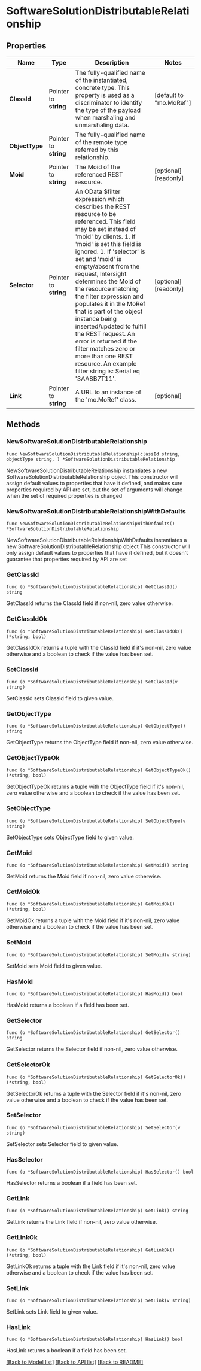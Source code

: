 # SoftwareSolutionDistributableRelationship

## Properties

Name | Type | Description | Notes
------------ | ------------- | ------------- | -------------
**ClassId** | Pointer to **string** | The fully-qualified name of the instantiated, concrete type. This property is used as a discriminator to identify the type of the payload when marshaling and unmarshaling data. | [default to "mo.MoRef"]
**ObjectType** | Pointer to **string** | The fully-qualified name of the remote type referred by this relationship. | 
**Moid** | Pointer to **string** | The Moid of the referenced REST resource. | [optional] [readonly] 
**Selector** | Pointer to **string** | An OData $filter expression which describes the REST resource to be referenced. This field may be set instead of &#39;moid&#39; by clients. 1. If &#39;moid&#39; is set this field is ignored. 1. If &#39;selector&#39; is set and &#39;moid&#39; is empty/absent from the request, Intersight determines the Moid of the resource matching the filter expression and populates it in the MoRef that is part of the object instance being inserted/updated to fulfill the REST request. An error is returned if the filter matches zero or more than one REST resource. An example filter string is: Serial eq &#39;3AA8B7T11&#39;. | [optional] [readonly] 
**Link** | Pointer to **string** | A URL to an instance of the &#39;mo.MoRef&#39; class. | [optional] 

## Methods

### NewSoftwareSolutionDistributableRelationship

`func NewSoftwareSolutionDistributableRelationship(classId string, objectType string, ) *SoftwareSolutionDistributableRelationship`

NewSoftwareSolutionDistributableRelationship instantiates a new SoftwareSolutionDistributableRelationship object
This constructor will assign default values to properties that have it defined,
and makes sure properties required by API are set, but the set of arguments
will change when the set of required properties is changed

### NewSoftwareSolutionDistributableRelationshipWithDefaults

`func NewSoftwareSolutionDistributableRelationshipWithDefaults() *SoftwareSolutionDistributableRelationship`

NewSoftwareSolutionDistributableRelationshipWithDefaults instantiates a new SoftwareSolutionDistributableRelationship object
This constructor will only assign default values to properties that have it defined,
but it doesn't guarantee that properties required by API are set

### GetClassId

`func (o *SoftwareSolutionDistributableRelationship) GetClassId() string`

GetClassId returns the ClassId field if non-nil, zero value otherwise.

### GetClassIdOk

`func (o *SoftwareSolutionDistributableRelationship) GetClassIdOk() (*string, bool)`

GetClassIdOk returns a tuple with the ClassId field if it's non-nil, zero value otherwise
and a boolean to check if the value has been set.

### SetClassId

`func (o *SoftwareSolutionDistributableRelationship) SetClassId(v string)`

SetClassId sets ClassId field to given value.


### GetObjectType

`func (o *SoftwareSolutionDistributableRelationship) GetObjectType() string`

GetObjectType returns the ObjectType field if non-nil, zero value otherwise.

### GetObjectTypeOk

`func (o *SoftwareSolutionDistributableRelationship) GetObjectTypeOk() (*string, bool)`

GetObjectTypeOk returns a tuple with the ObjectType field if it's non-nil, zero value otherwise
and a boolean to check if the value has been set.

### SetObjectType

`func (o *SoftwareSolutionDistributableRelationship) SetObjectType(v string)`

SetObjectType sets ObjectType field to given value.


### GetMoid

`func (o *SoftwareSolutionDistributableRelationship) GetMoid() string`

GetMoid returns the Moid field if non-nil, zero value otherwise.

### GetMoidOk

`func (o *SoftwareSolutionDistributableRelationship) GetMoidOk() (*string, bool)`

GetMoidOk returns a tuple with the Moid field if it's non-nil, zero value otherwise
and a boolean to check if the value has been set.

### SetMoid

`func (o *SoftwareSolutionDistributableRelationship) SetMoid(v string)`

SetMoid sets Moid field to given value.

### HasMoid

`func (o *SoftwareSolutionDistributableRelationship) HasMoid() bool`

HasMoid returns a boolean if a field has been set.

### GetSelector

`func (o *SoftwareSolutionDistributableRelationship) GetSelector() string`

GetSelector returns the Selector field if non-nil, zero value otherwise.

### GetSelectorOk

`func (o *SoftwareSolutionDistributableRelationship) GetSelectorOk() (*string, bool)`

GetSelectorOk returns a tuple with the Selector field if it's non-nil, zero value otherwise
and a boolean to check if the value has been set.

### SetSelector

`func (o *SoftwareSolutionDistributableRelationship) SetSelector(v string)`

SetSelector sets Selector field to given value.

### HasSelector

`func (o *SoftwareSolutionDistributableRelationship) HasSelector() bool`

HasSelector returns a boolean if a field has been set.

### GetLink

`func (o *SoftwareSolutionDistributableRelationship) GetLink() string`

GetLink returns the Link field if non-nil, zero value otherwise.

### GetLinkOk

`func (o *SoftwareSolutionDistributableRelationship) GetLinkOk() (*string, bool)`

GetLinkOk returns a tuple with the Link field if it's non-nil, zero value otherwise
and a boolean to check if the value has been set.

### SetLink

`func (o *SoftwareSolutionDistributableRelationship) SetLink(v string)`

SetLink sets Link field to given value.

### HasLink

`func (o *SoftwareSolutionDistributableRelationship) HasLink() bool`

HasLink returns a boolean if a field has been set.


[[Back to Model list]](../README.md#documentation-for-models) [[Back to API list]](../README.md#documentation-for-api-endpoints) [[Back to README]](../README.md)


